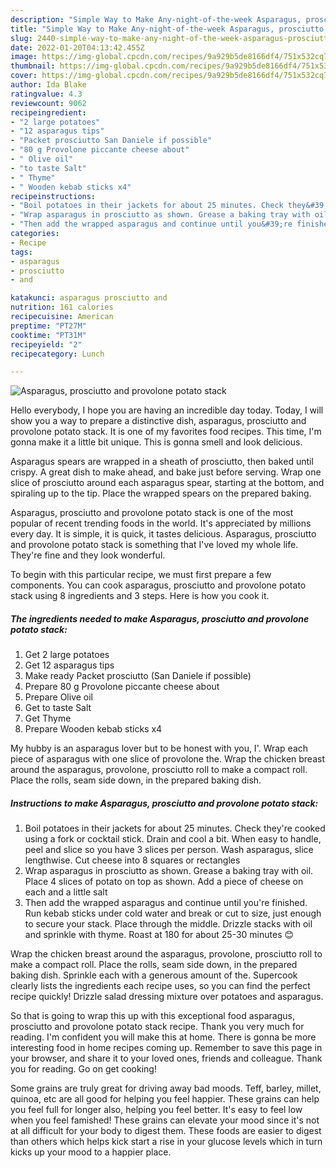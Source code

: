 ```yaml
---
description: "Simple Way to Make Any-night-of-the-week Asparagus, prosciutto and provolone potato stack"
title: "Simple Way to Make Any-night-of-the-week Asparagus, prosciutto and provolone potato stack"
slug: 2440-simple-way-to-make-any-night-of-the-week-asparagus-prosciutto-and-provolone-potato-stack
date: 2022-01-20T04:13:42.455Z
image: https://img-global.cpcdn.com/recipes/9a929b5de8166df4/751x532cq70/asparagus-prosciutto-and-provolone-potato-stack-recipe-main-photo.jpg
thumbnail: https://img-global.cpcdn.com/recipes/9a929b5de8166df4/751x532cq70/asparagus-prosciutto-and-provolone-potato-stack-recipe-main-photo.jpg
cover: https://img-global.cpcdn.com/recipes/9a929b5de8166df4/751x532cq70/asparagus-prosciutto-and-provolone-potato-stack-recipe-main-photo.jpg
author: Ida Blake
ratingvalue: 4.3
reviewcount: 9062
recipeingredient:
- "2 large potatoes"
- "12 asparagus tips"
- "Packet prosciutto San Daniele if possible"
- "80 g Provolone piccante cheese about"
- " Olive oil"
- "to taste Salt"
- " Thyme"
- " Wooden kebab sticks x4"
recipeinstructions:
- "Boil potatoes in their jackets for about 25 minutes. Check they&#39;re cooked using a fork or cocktail stick. Drain and cool a bit. When easy to handle, peel and slice so you have 3 slices per person. Wash asparagus, slice lengthwise. Cut cheese into 8 squares or rectangles"
- "Wrap asparagus in prosciutto as shown. Grease a baking tray with oil. Place 4 slices of potato on top as shown. Add a piece of cheese on each and a little salt"
- "Then add the wrapped asparagus and continue until you&#39;re finished. Run kebab sticks under cold water and break or cut to size, just enough to secure your stack. Place through the middle. Drizzle stacks with oil and sprinkle with thyme. Roast at 180 for about 25-30 minutes 😊"
categories:
- Recipe
tags:
- asparagus
- prosciutto
- and

katakunci: asparagus prosciutto and 
nutrition: 161 calories
recipecuisine: American
preptime: "PT27M"
cooktime: "PT31M"
recipeyield: "2"
recipecategory: Lunch

---
```



![Asparagus, prosciutto and provolone potato stack](https://img-global.cpcdn.com/recipes/9a929b5de8166df4/751x532cq70/asparagus-prosciutto-and-provolone-potato-stack-recipe-main-photo.jpg)

Hello everybody, I hope you are having an incredible day today. Today, I will show you a way to prepare a distinctive dish, asparagus, prosciutto and provolone potato stack. It is one of my favorites food recipes. This time, I'm gonna make it a little bit unique. This is gonna smell and look delicious.

Asparagus spears are wrapped in a sheath of prosciutto, then baked until crispy. A great dish to make ahead, and bake just before serving. Wrap one slice of prosciutto around each asparagus spear, starting at the bottom, and spiraling up to the tip. Place the wrapped spears on the prepared baking.

Asparagus, prosciutto and provolone potato stack is one of the most popular of recent trending foods in the world. It's appreciated by millions every day. It is simple, it is quick, it tastes delicious. Asparagus, prosciutto and provolone potato stack is something that I've loved my whole life. They're fine and they look wonderful.


To begin with this particular recipe, we must first prepare a few components. You can cook asparagus, prosciutto and provolone potato stack using 8 ingredients and 3 steps. Here is how you cook it.

<!--inarticleads1-->

##### The ingredients needed to make Asparagus, prosciutto and provolone potato stack:

1. Get 2 large potatoes
1. Get 12 asparagus tips
1. Make ready Packet prosciutto (San Daniele if possible)
1. Prepare 80 g Provolone piccante cheese about
1. Prepare  Olive oil
1. Get to taste Salt
1. Get  Thyme
1. Prepare  Wooden kebab sticks x4


My hubby is an asparagus lover but to be honest with you, I&#39;. Wrap each piece of asparagus with one slice of provolone the. Wrap the chicken breast around the asparagus, provolone, prosciutto roll to make a compact roll. Place the rolls, seam side down, in the prepared baking dish. 

<!--inarticleads2-->

##### Instructions to make Asparagus, prosciutto and provolone potato stack:

1. Boil potatoes in their jackets for about 25 minutes. Check they&#39;re cooked using a fork or cocktail stick. Drain and cool a bit. When easy to handle, peel and slice so you have 3 slices per person. Wash asparagus, slice lengthwise. Cut cheese into 8 squares or rectangles
1. Wrap asparagus in prosciutto as shown. Grease a baking tray with oil. Place 4 slices of potato on top as shown. Add a piece of cheese on each and a little salt
1. Then add the wrapped asparagus and continue until you&#39;re finished. Run kebab sticks under cold water and break or cut to size, just enough to secure your stack. Place through the middle. Drizzle stacks with oil and sprinkle with thyme. Roast at 180 for about 25-30 minutes 😊


Wrap the chicken breast around the asparagus, provolone, prosciutto roll to make a compact roll. Place the rolls, seam side down, in the prepared baking dish. Sprinkle each with a generous amount of the. Supercook clearly lists the ingredients each recipe uses, so you can find the perfect recipe quickly! Drizzle salad dressing mixture over potatoes and asparagus. 

So that is going to wrap this up with this exceptional food asparagus, prosciutto and provolone potato stack recipe. Thank you very much for reading. I'm confident you will make this at home. There is gonna be more interesting food in home recipes coming up. Remember to save this page in your browser, and share it to your loved ones, friends and colleague. Thank you for reading. Go on get cooking!

Some grains are truly great for driving away bad moods. Teff, barley, millet, quinoa, etc are all good for helping you feel happier. These grains can help you feel full for longer also, helping you feel better. It's easy to feel low when you feel famished! These grains can elevate your mood since it's not at all difficult for your body to digest them. These foods are easier to digest than others which helps kick start a rise in your glucose levels which in turn kicks up your mood to a happier place.
